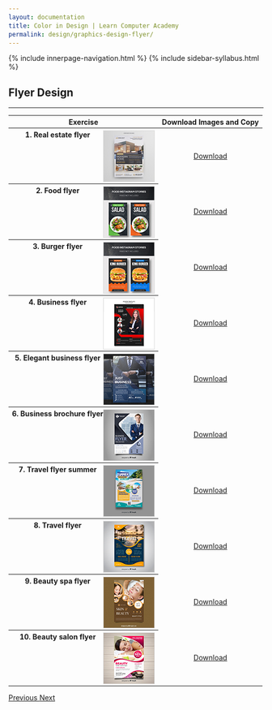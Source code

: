 ```yaml
---
layout: documentation
title: Color in Design | Learn Computer Academy
permalink: design/graphics-design-flyer/
---
```

<div class="loader">
{% include innerpage-navigation.html %}
{% include sidebar-syllabus.html %}
 <div class="page-content">
  <div class="content-wrapper">
   <div class="row">
    <div class="col-md-9 content">
     <!-- Your content goes started here -->
     <div class="doc-content">
      <h2>Flyer Design</h2>
      <hr>
      <table class="table table-striped table-bordered">
       <thead class="thead-shades">
        <tr>
         <th scope="col">Exercise</th>
         <th scope="col">Download Images and Copy</th>
        </tr>
       </thead>
       <tbody>
        <style>
         th img {
          float: right;
          max-width: 100px;
          height: auto;
          display: inline-block;
          border: 1px solid #ddd;
         }
         tr td {
          text-align: center;
         }
         .table td {
          vertical-align: middle;
         }
        </style>
        <tr>
         <th scope="row">1. Real estate flyer <img src="{{ site.baseurl }}/../assets/img/graphics-design/flyer/thumbnail/flyer-01.jpg" alt="">
         </th>
         <td>
          <a href="{{ site.baseurl }}/../assets/img/graphics-design/flyer/flyer-01.jpg" class="btn btn-primary" download="LCA-flyer-01">Download</a>
         </td>
        </tr>
        <tr>
         <th scope="row">2. Food flyer <img src="{{ site.baseurl }}/../assets/img/graphics-design/flyer/thumbnail/flyer-02.jpg" alt="">
         </th>
         <td>
          <a href="{{ site.baseurl }}/../assets/img/graphics-design/flyer/flyer-02.jpg" class="btn btn-primary" download="LCA-flyer-02">Download</a>
         </td>
        </tr>
        <tr>
         <th scope="row">3. Burger flyer <img src="{{ site.baseurl }}/../assets/img/graphics-design/flyer/thumbnail/flyer-03.jpg" alt="">
         </th>
         <td>
          <a href="{{ site.baseurl }}/../assets/img/graphics-design/flyer/flyer-03.jpg" class="btn btn-primary" download="LCA-flyer-03">Download</a>
         </td>
        </tr>
        <tr>
         <th scope="row">4. Business flyer <img src="{{ site.baseurl }}/../assets/img/graphics-design/flyer/thumbnail/flyer-04.jpg" alt="">
         </th>
         <td>
          <a href="{{ site.baseurl }}/../assets/img/graphics-design/flyer/flyer-04.jpg" class="btn btn-primary" download="LCA-flyer-04">Download</a>
         </td>
        </tr>
        <tr>
         <th scope="row">5. Elegant business flyer <img src="{{ site.baseurl }}/../assets/img/graphics-design/flyer/thumbnail/flyer-05.jpg" alt="">
         </th>
         <td>
          <a href="{{ site.baseurl }}/../assets/img/graphics-design/flyer/flyer-05.jpg" class="btn btn-primary" download="LCA-flyer-05">Download</a>
         </td>
        </tr>
        <tr>
         <th scope="row">6. Business brochure flyer <img src="{{ site.baseurl }}/../assets/img/graphics-design/flyer/thumbnail/flyer-06.jpg" alt="">
         </th>
         <td>
          <a href="{{ site.baseurl }}/../assets/img/graphics-design/flyer/flyer-06.jpg" class="btn btn-primary" download="LCA-flyer-06">Download</a>
         </td>
        </tr>
        <tr>
         <th scope="row">7. Travel flyer summer <img src="{{ site.baseurl }}/../assets/img/graphics-design/flyer/thumbnail/flyer-07.jpg" alt="">
         </th>
         <td>
          <a href="{{ site.baseurl }}/../assets/img/graphics-design/flyer/flyer-07.jpg" class="btn btn-primary" download="LCA-flyer-07">Download</a>
         </td>
        </tr>
        <tr>
         <th scope="row">8. Travel flyer <img src="{{ site.baseurl }}/../assets/img/graphics-design/flyer/thumbnail/flyer-08.jpg" alt="">
         </th>
         <td>
          <a href="{{ site.baseurl }}/../assets/img/graphics-design/flyer/flyer-08.jpg" class="btn btn-primary" download="LCA-flyer-08">Download</a>
         </td>
        </tr>
        <tr>
         <th scope="row">9. Beauty spa flyer <img src="{{ site.baseurl }}/../assets/img/graphics-design/flyer/thumbnail/flyer-09.jpg" alt="">
         </th>
         <td>
          <a href="{{ site.baseurl }}/../assets/img/graphics-design/flyer/flyer-09.jpg" class="btn btn-primary" download="LCA-flyer-09">Download</a>
         </td>
        </tr>
        <tr>
         <th scope="row">10. Beauty salon flyer <img src="{{ site.baseurl }}/../assets/img/graphics-design/flyer/thumbnail/flyer-10.jpg" alt="">
         </th>
         <td>
          <a href="{{ site.baseurl }}/../assets/img/graphics-design/flyer/flyer-10.jpg" class="btn btn-primary" download="LCA-flyer-10">Download</a>
         </td>
        </tr>
       </tbody>
      </table>
     </div>
     <!-- /.Your content goes ends here -->
     <div class="footer-btn d-flex justify-content-between">
      <a href="/design/graphics-design-poster" class="btn">
       <i class="fas fa-arrow-circle-left"></i>Previous </a>
      <a href="/design/graphics-design-brochure-intro" class="btn">Next <i class="fas fa-arrow-circle-right"></i>
      </a>
     </div>
     <!-- /.End of footer button -->
    </div>
    <!-- Right Sidebar Start--> <?php include '../../includes/right-sidebar-innerpage.php'; ?>
    <!-- Right-Sidebar End -->
   </div>
  </div>

